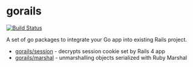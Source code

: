 gorails
=======

[![Build Status](https://travis-ci.org/adeven/gorails.png)](https://travis-ci.org/andrewslotin/gorails)

A set of go packages to integrate your Go app into existing Rails project.

* [gorails/session](https://github.com/adeven/gorails/tree/master/session) - decrypts session cookie set by Rails 4 app
* [gorails/marshal](https://github.com/adeven/gorails/tree/master/marshal) - unmarshalling objects serialized with Ruby Marshal
